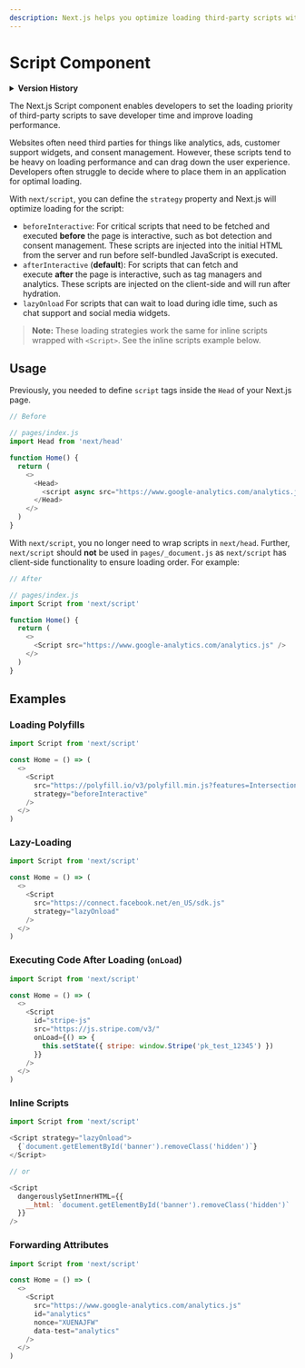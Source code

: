 ```yaml
---
description: Next.js helps you optimize loading third-party scripts with the built-in next/script component.
---
```


# Script Component

<details>
  <summary><b>Version History</b></summary>

| Version   | Changes                   |
| --------- | ------------------------- |
| `v11.0.0` | `next/script` introduced. |

</details>

The Next.js Script component enables developers to set the loading priority of third-party scripts to save developer time and improve loading performance.

Websites often need third parties for things like analytics, ads, customer support widgets, and consent management. However, these scripts tend to be heavy on loading performance and can drag down the user experience. Developers often struggle to decide where to place them in an application for optimal loading.

With `next/script`, you can define the `strategy` property and Next.js will optimize loading for the script:

- `beforeInteractive`: For critical scripts that need to be fetched and executed **before** the page is interactive, such as bot detection and consent management. These scripts are injected into the initial HTML from the server and run before self-bundled JavaScript is executed.
- `afterInteractive` (**default**): For scripts that can fetch and execute **after** the page is interactive, such as tag managers and analytics. These scripts are injected on the client-side and will run after hydration.
- `lazyOnload` For scripts that can wait to load during idle time, such as chat support and social media widgets.

> **Note:** These loading strategies work the same for inline scripts wrapped with `<Script>`. See the inline scripts example below.

## Usage

Previously, you needed to define `script` tags inside the `Head` of your Next.js page.

```js
// Before

// pages/index.js
import Head from 'next/head'

function Home() {
  return (
    <>
      <Head>
        <script async src="https://www.google-analytics.com/analytics.js" />
      </Head>
    </>
  )
}
```

With `next/script`, you no longer need to wrap scripts in `next/head`. Further, `next/script` should **not** be used in `pages/_document.js` as `next/script` has client-side functionality to ensure loading order. For example:

```js
// After

// pages/index.js
import Script from 'next/script'

function Home() {
  return (
    <>
      <Script src="https://www.google-analytics.com/analytics.js" />
    </>
  )
}
```

## Examples

### Loading Polyfills

```js
import Script from 'next/script'

const Home = () => (
  <>
    <Script
      src="https://polyfill.io/v3/polyfill.min.js?features=IntersectionObserverEntry%2CIntersectionObserver"
      strategy="beforeInteractive"
    />
  </>
)
```

### Lazy-Loading

```js
import Script from 'next/script'

const Home = () => (
  <>
    <Script
      src="https://connect.facebook.net/en_US/sdk.js"
      strategy="lazyOnload"
    />
  </>
)
```

### Executing Code After Loading (`onLoad`)

```js
import Script from 'next/script'

const Home = () => (
  <>
    <Script
      id="stripe-js"
      src="https://js.stripe.com/v3/"
      onLoad={() => {
        this.setState({ stripe: window.Stripe('pk_test_12345') })
      }}
    />
  </>
)
```

### Inline Scripts

```js
import Script from 'next/script'

<Script strategy="lazyOnload">
  {`document.getElementById('banner').removeClass('hidden')`}
</Script>

// or

<Script
  dangerouslySetInnerHTML={{
    __html: `document.getElementById('banner').removeClass('hidden')`
  }}
/>
```

### Forwarding Attributes

```js
import Script from 'next/script'

const Home = () => (
  <>
    <Script
      src="https://www.google-analytics.com/analytics.js"
      id="analytics"
      nonce="XUENAJFW"
      data-test="analytics"
    />
  </>
)
```
